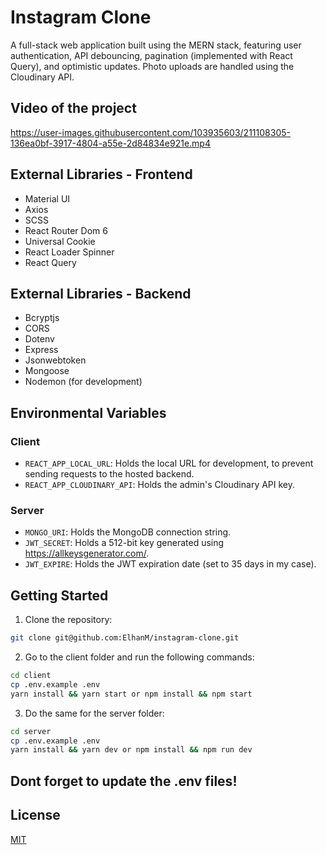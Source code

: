 # Instagram Clone 

A full-stack web application built using the MERN stack, featuring user authentication, API debouncing, pagination (implemented with React Query), and optimistic updates. Photo uploads are handled using the Cloudinary API.

## Video of the project

https://user-images.githubusercontent.com/103935603/211108305-136ea0bf-3917-4804-a55e-2d84834e921e.mp4

## External Libraries - Frontend

- Material UI
- Axios
- SCSS
- React Router Dom 6
- Universal Cookie
- React Loader Spinner
- React Query

## External Libraries - Backend

- Bcryptjs
- CORS
- Dotenv
- Express
- Jsonwebtoken
- Mongoose
- Nodemon (for development)

## Environmental Variables

### Client

- `REACT_APP_LOCAL_URL`: Holds the local URL for development, to prevent sending requests to the hosted backend.
- `REACT_APP_CLOUDINARY_API`: Holds the admin's Cloudinary API key.

### Server

- `MONGO_URI`: Holds the MongoDB connection string.
- `JWT_SECRET`: Holds a 512-bit key generated using https://allkeysgenerator.com/.
- `JWT_EXPIRE`: Holds the JWT expiration date (set to 35 days in my case).

## Getting Started

1. Clone the repository:
```bash
git clone git@github.com:ElhanM/instagram-clone.git
```

2. Go to the client folder and run the following commands:

```bash
cd client
cp .env.example .env
yarn install && yarn start or npm install && npm start
```

3. Do the same for the server folder:

```bash
cd server
cp .env.example .env
yarn install && yarn dev or npm install && npm run dev
```

## Dont forget to update the .env files!

## License
[MIT](https://choosealicense.com/licenses/mit/)
